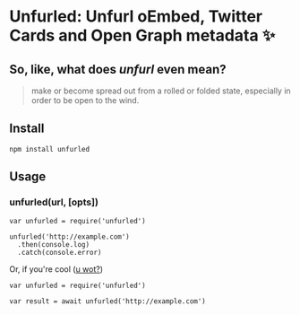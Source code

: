 # Unfurled: Unfurl oEmbed, Twitter Cards and Open Graph metadata :sparkles:

## So, like, what does _unfurl_ even mean?
>make or become spread out from a rolled or folded state, especially in order to be open to the wind.

## Install

`npm install unfurled`

## Usage

### unfurled(url, [opts])

```
var unfurled = require('unfurled')

unfurled('http://example.com')
  .then(console.log)
  .catch(console.error)
```

Or, if you're cool ([u wot?](https://jakearchibald.com/2014/es7-async-functions/))

```
var unfurled = require('unfurled')

var result = await unfurled('http://example.com')
```

